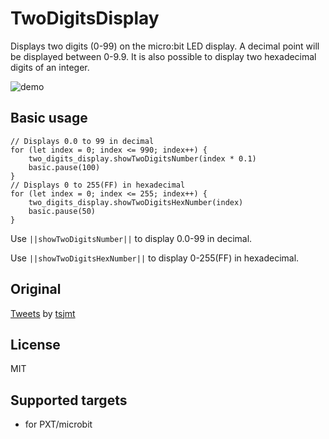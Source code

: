# TwoDigitsDisplay

Displays two digits (0-99) on the micro:bit LED display. A decimal point will be displayed between 0-9.9.
It is also possible to display two hexadecimal digits of an integer.

![demo](demo.gif)

## Basic usage

```blocks
// Displays 0.0 to 99 in decimal
for (let index = 0; index <= 990; index++) {
    two_digits_display.showTwoDigitsNumber(index * 0.1)
    basic.pause(100)
}
// Displays 0 to 255(FF) in hexadecimal
for (let index = 0; index <= 255; index++) {
    two_digits_display.showTwoDigitsHexNumber(index)
    basic.pause(50)
}
```

Use ``||showTwoDigitsNumber||`` to display 0.0-99 in decimal.

Use ``||showTwoDigitsHexNumber||`` to display 0-255(FF) in hexadecimal.

## Original
[Tweets](https://twitter.com/tsjmt/status/1383378812574961668) by [tsjmt](https://twitter.com/tsjmt)

## License

MIT

## Supported targets

* for PXT/microbit
